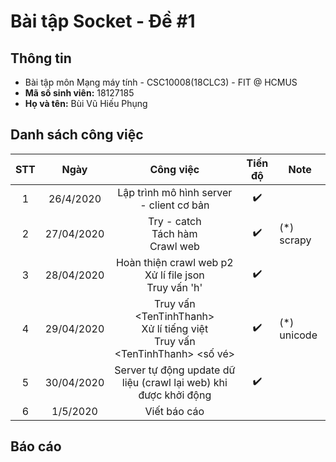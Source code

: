 # Bài tập Socket - Đề #1

## Thông tin

* Bài tập môn Mạng máy tính - CSC10008(18CLC3) - FIT @ HCMUS
* **Mã số sinh viên:** 18127185
* **Họ và tên:** Bùi Vũ Hiếu Phụng

## Danh sách công việc

| STT  |    Ngày    |                          Công việc                           |      Tiến độ       | Note        |
| :--: | :--------: | :----------------------------------------------------------: | :----------------: | ----------- |
|  1   | 26/4/2020  |           Lập trình mô hình server - client cơ bản           | :heavy_check_mark: |             |
|  2   | 27/04/2020 |          Try - catch<br /> Tách hàm<br />Crawl web           | :heavy_check_mark: | (*) scrapy  |
|  3   | 28/04/2020 | Hoàn thiện crawl web p2<br />Xử lí file json<br />Truy vấn 'h' | :heavy_check_mark: |             |
|  4   | 29/04/2020 | Truy vấn \<TenTinhThanh\> <br />Xử lí tiếng việt<br />Truy vấn \<TenTinhThanh\> \<số vé\> | :heavy_check_mark: | (*) unicode |
|  5   | 30/04/2020 | Server tự động update dữ liệu (crawl lại web) khi được khởi động | :heavy_check_mark: |             |
|  6   |  1/5/2020  |                         Viết báo cáo                         |                    |             |

## Báo cáo

